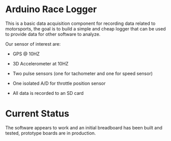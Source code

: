 
Arduino Race Logger
===================

This is a basic data acquisition component for recording data related to motorsports, the goal is to build a simple and cheap logger that can be used to provide data for other software to analyze. 

Our sensor of interest are:

 -  GPS @ 10HZ 
 -  3D Accelerometer at 10HZ
 -  Two pulse sensors (one for tachometer and one for speed sensor)
 -  One isolated A/D for throttle position sensor

 - All data is recorded to an SD card

Current Status
==============

The software appears to work and an initial breadboard has been built and tested, prototype boards are in production.




